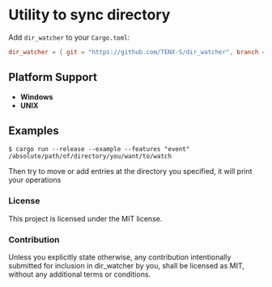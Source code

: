 # Utility to sync directory

Add `dir_watcher` to your `Cargo.toml`:
```toml
dir_watcher = { git = "https://github.com/TENX-S/dir_watcher", branch = "main" }
```

## Platform Support
- **Windows**
- **UNIX**

## Examples

```shell
$ cargo run --release --example --features "event" /absolute/path/of/directory/you/want/to/watch
```

Then try to move or add entries at the directory you specified, it will print your operations

### License

This project is licensed under the MIT license.

### Contribution

Unless you explicitly state otherwise, any contribution intentionally submitted for inclusion in dir_watcher by you, shall be licensed as MIT, without any additional terms or conditions.
